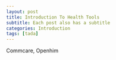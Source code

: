 ```yaml
---
layout: post
title: Introduction To Health Tools
subtitle: Each post also has a subtitle
categories: Introduction
tags: [tada]
---
```


Commcare, Openhim